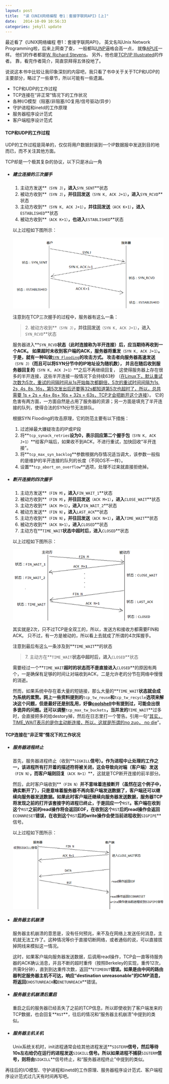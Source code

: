 ```yaml
---
layout: post
title:  "读《UNIX网络编程 卷1：套接字联网API》[上]"
date:   2014-10-09 10:56:33
categories: jekyll update
---
```


最近看了《UNIX网络编程 卷1：套接字联网API》，
英文名叫Unix Network Programming啦，后来上网查了查，
一般都叫[UNP](http://en.wikipedia.org/wiki/UNIX_Network_Programming)逼格会高一点，
就像[APUE](http://en.wikipedia.org/wiki/Advanced_Programming_in_the_Unix_Environment)一样。
他们的作者都是[W. Richard Stevens](http://en.wikipedia.org/wiki/W._Richard_Stevens)。
另外，他也是[TCP/IP Illustrated](http://en.wikipedia.org/wiki/TCP/IP_Illustrated)的作者。
靠，看完作者简介，简直崇拜得五体投地了。

说说这本书中比较让我印象深刻的内容吧，我只看了书中关于关于TCP和UDP的主要部分，略过了一些章节，所以可能有一些遗漏。

+ TCP和UDP的工作过程
+ TCP连接在“非正常”情况下的工作状况
+ 各种I/O模型（阻塞/非阻塞/IO复用/信号驱动/异步）
+ 守护进程和inetd的工作原理
+ 服务器程序设计范式
+ 客户端程序设计范式

#### **TCP和UDP的工作过程** #####

UDP的工作过程是简单的，仅仅将用户数据封装到一个IP数据报中发送到目的地而已，而不关注其他方面。

TCP却是一个极其复杂的协议，以下只是冰山一角

+ ##### **建立连接的三次握手** #####

  1. 主动方发送**`（SYN J）`**，进入**`SYN_SENT`**状态
  2. 被动方收到**`（SYN J）`**，并往回发送**`（SYN K, ACK J+1）`**，进入**`SYN_RCVD`**状态
  3. 主动方收到**`（SYN K, ACK J+1）`**，并往回发送**`（ACK K+1）`**，进入**`ESTABLISHED`**状态
  4. 被动方收到**`（ACK K+1）`**，也进入**`ESTABLISHED`**状态
  
  以上过程如下图所示：

  ![establish](/image/establish.png)

  注意到在TCP三次握手的过程中，服务器有这么一条：

  > 2\. 被动方收到**`（SYN J）`**，并往回发送**`（SYN K, ACK J+1）`**，进入**`SYN_RCVD`**状态

  服务器进入**`SYN_RCVD`**状态（此时连接称为半开连接）后，应当期待再收到一个ACK。
  如果超时未收到客户端的ACK，服务器将重发**`（SYN K, ACK J+1）`**。
  于是，就有一种叫做**[`SYN Flooding`](http://en.wikipedia.org/wiki/SYN_flood)**的攻击方式。
  攻击者向服务器高速发送**`（SYN J）`**（而且可以将SYN分节中的IP地址设为随机数），
  并且在随后收到服务器回复的**`（SYN K, ACK J+1）`**之后不再继续回复，
  这使得服务器上存在很多的半开连接，这些半开连接一般情况下会持续63秒
  （[在Linux下，默认重试次数为5次，重试的间隔时间从1s开始每次都翻倍，5次的重试时间间隔为1s, 2s, 4s, 8s, 16s，第5次发出后还要等32s都知道第5次也超时了，所以，总共需要 1s + 2s + 4s+ 8s+ 16s + 32s = 63s，TCP才会把断开这个连接](http://coolshell.cn/articles/11564.html)）。
  它的危害有两方面，一方面自然是占用了服务器的资源；另一方面是填充了半开连接的队列，使得合法的SYN分节无法排队。

  根据SYN Flooding的攻击原理，它的防范主要有以下措施：

  1. 过滤掉最大嫌疑攻击的IP或IP段
  2. 将**`tcp_synack_retries`**设为0，表示回应第二个握手包**`（SYN K, ACK J+1）`**给客户端后，如果收不到ACK，不进行重试，加快回收“半开连接”。
  3. 将**`tcp_max_syn_backlog`**参数根据内存情况适当调大，该参数一般指的是维护的半开连接的队列的长度（不同OS不一样）。
  4. 设置**`tcp_abort_on_overflow`**选项，处理不过来就直接拒绝掉。
  
+ ##### **断开连接的四次握手** #####

  1. 主动方发送**`（FIN M）`**，进入**`FIN_WAIT_1`**状态
  2. 被动方收到**`（FIN M）`**，并往回发送**`（ACK M+1）`**，进入**`CLOSE_WAIT`**状态
  3. 主动方收到**`（ACK M+1）`**，进入**`FIN_WAIT_2`**状态
  4. 被动方发送**`（FIN N）`**，进入**`LAST_ACK`**状态
  5. 主动方收到**`（FIN N）`**，并往回发送**`（ACK N+1）`**，进入**`TIME_WAIT`**状态
  6. 被动方收到**`（ACK N+1）`**，进入**`CLOSED`**状态
  7. 主动方在**`TIME_WAIT`**状态中超时后，进入**`CLOSED`**状态

  
  以上过程如下图所示：

  ![close](/image/close.png)

  其实就是2次，只不过TCP是全双工的，所以，发送方和接收方都需要FIN和ACK。
  只不过，有一方是被动的，所以看上去就成了所谓的4次挥握手。

  注意到最后有这么一条涉及到**`TIME_WAIT`**的状态

  > 7\. 主动方在**`TIME_WAIT`**状态中超时后，进入**`CLOSED`**状态
  
  需要经过一个**`TIME_WAIT`**超时的状态而不是直接进入**`CLOSED`**的原因有两个，一是确保有足够的时间让对端收到ACK，二是允许老的分节在网络中慢慢的消逝。

  然而，如果系统中存在着大量的短链接，那么大量的**`TIME_WAIT`**状态就会成为系统的累赘。网上一些资料提到的**`tcp_tw_reuse`**和**`tcp_tw_recycle`**选项来解决这个问题，但是最好还是别乱用，好像[coolshell](http://coolshell.cn/articles/11564.html)中有提到过，可能会出很多诡异的问题。还可以调整**`tcp_max_tw_buckets`**，当并发的**`TIME_WAIT`**过多时，会直接把多的给destory掉，然后在日志里打一个警告。引用一句“[其实，TIME_WAIT表示的是你主动断连接，所以，这就是所谓的no zuo， no die](http://coolshell.cn/articles/11564.html)”。

#### **TCP连接在“非正常”情况下的工作状况** #####

+ ##### **服务器进程终止** #####

  首先，服务器进程终止（收到**`SIGKILL`**信号）。作为进程中止处理的工作之一，该进程所有打开着的描述符将被关闭，这会导致向对端（客户端）发送**`（FIN N）`**，而客户端则回复**`（ACK N+1）`**，这就是TCP断开连接的前半部分。

  然后，此时客户端收到**`（FIN N）`**并不意味着连接断开（虽然在这个例子中，确实断开了），只是意味着服务器不再向客户端发送数据了，客户端还可以继续向服务器发送数据。如果此时客户端还继续向服务器发送数据，服务器TCP将发现之前的打开该套接字的进程已终止，于是回应一个**`RST`**。客户端在收到这个**`RST`**之前的read操作将会返回EOF，在收到这个**`RST`**后的read操作会返回**`ECONNRESET`**错误，在收到这个**`RST`**后的write操作会使当前进程收到**`SIGPIPE`**信号。

  以上过程如下图所示：

  ![server_kill](/image/server_kill.png)

+ ##### **服务器主机崩溃** #####

  服务器主机崩溃的意思是，没有任何预兆，来不及在网络上发送任何消息，主机就无法工作了。这种情况等价于直接切断网络，或者通俗的说，可以直接拔掉网线来模拟这一情况。

  这时，如果客户端向服务器发送数据，后调用read操作，TCP会一直等待服务器的ACK确认消息，并且不断的超时重传（按照Berkeley的实现，重传12次，共需9分钟），直到到达重传次数，返回**`ETIMEOUT`**错误。如果是由中间的路由器判定服务器主机不可达，响应“destination unreasonable”的ICMP消息，将返回**`EHOSTUNREACH`**和**`ENETUNREACH`**错误。

+ ##### **服务器主机崩溃后重启** #####
  
  重启之后的服务器已经丢失了之前的TCP信息，所以即使收到了客户端发来的TCP数据，也会回复**`RST`**，往后的情况和“服务器主机崩溃”中提到的类似。

+ ##### **服务器主机关机** #####
  
  Unix系统关机时，init进程通常会给其他进程发送**`SIGTERM`**信号，然后等待10s左右给仍在运行的进程发送**`SIGKILL`**信号。所以如果进程不捕获**`SIGTERM`**信号，则将由**`SIGKILL`**信号终止，和“服务器进程终止”中提到的类似。

再往后的I/O模型、守护进程和inetd的工作原理、服务器程序设计范式、客户端程序设计范式过几天有时间再写吧。
